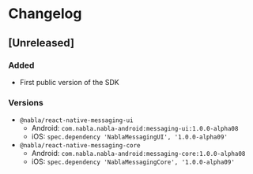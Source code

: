 # Changelog

## [Unreleased]

### Added

- First public version of the SDK

### Versions

- `@nabla/react-native-messaging-ui`
  - Android: `com.nabla.nabla-android:messaging-ui:1.0.0-alpha08`
  - iOS: `spec.dependency 'NablaMessagingUI', '1.0.0-alpha09'`
- `@nabla/react-native-messaging-core`
  - Android: `com.nabla.nabla-android:messaging-core:1.0.0-alpha08`
  - iOS: `spec.dependency 'NablaMessagingCore', '1.0.0-alpha09'`
